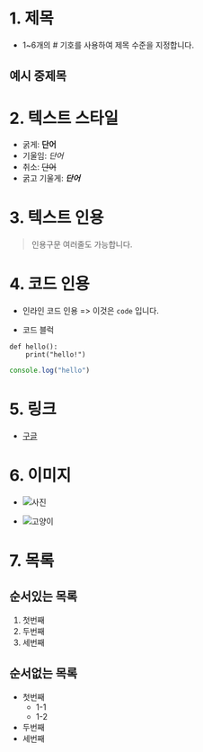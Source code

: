 # 1. 제목

- 1~6개의  # 기호를 사용하여 제목 수준을 지정합니다.

## 예시 중제목

# 2. 텍스트 스타일
- 굵게: **단어**
- 기울임: *단어*
- 취소: ~~단어~~
- 굵고 기울게: ***단어***

# 3. 텍스트 인용

> 인용구문
> 여러줄도 가능합니다.

# 4. 코드 인용

- 인라인 코드 인용 => 이것은 `code` 입니다.

- 코드 블럭 
```
def hello():
    print("hello!")
```

```javascript
console.log("hello")
```

# 5. 링크
- [구글](https://google.com)

# 6. 이미지
- ![사진](https://cdn.sisajournal.com/news/photo/201906/186568_91172_2053.jpg)

- ![고양이](../assets/cat.jpg)


# 7. 목록

## 순서있는 목록
1. 첫번째
2. 두번째
3. 세번째

## 순서없는 목록
- 첫번째    
    - 1-1
    - 1-2
- 두번째
- 세번째 